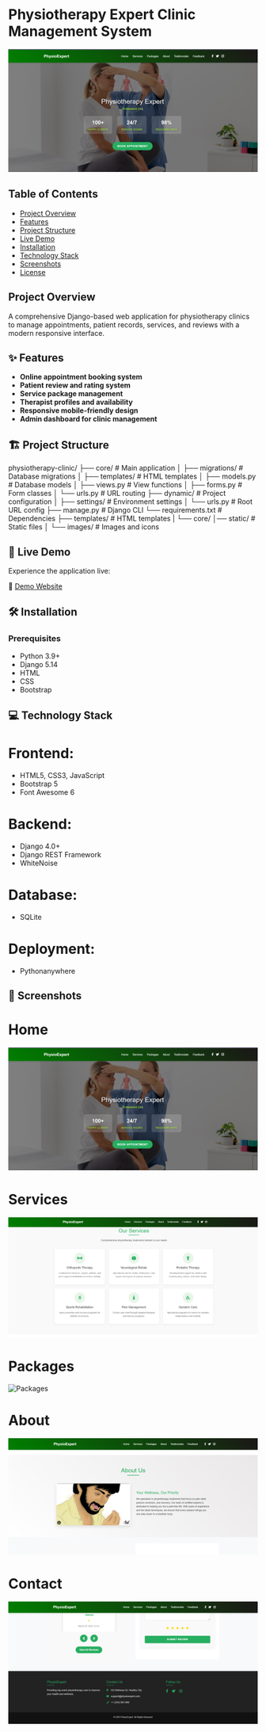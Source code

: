# Physiotherapy Expert Clinic Management System

![Home](./samples/home.png)

## Table of Contents
- [Project Overview](#project-overview)
- [Features](#-features)
- [Project Structure](#-project-structure)
- [Live Demo](#-live-demo) 
- [Installation](#-installation)
- [Technology Stack](#-technology-stack)
- [Screenshots](#-screenshots)
- [License](#-license)

## Project Overview

A comprehensive Django-based web application for physiotherapy clinics to manage appointments, patient records, services, and reviews with a modern responsive interface.

## ✨ Features

- **Online appointment booking system**
- **Patient review and rating system**
- **Service package management**
- **Therapist profiles and availability**
- **Responsive mobile-friendly design**
- **Admin dashboard for clinic management**

## 🏗️ Project Structure
physiotherapy-clinic/
├── core/ # Main application
│ ├── migrations/ # Database migrations
│ ├── templates/ # HTML templates
│ ├── models.py # Database models
│ ├── views.py # View functions
│ ├── forms.py # Form classes
│ └── urls.py # URL routing
├── dynamic/ # Project configuration
│ ├── settings/ # Environment settings
│ └── urls.py # Root URL config
├── manage.py # Django CLI
└── requirements.txt # Dependencies
├── templates/ # HTML templates
| └── core/
│── static/ # Static files
│ └── images/ # Images and icons



## 🚀 Live Demo

Experience the application live:

🔗 [Demo Website](https://sudipberauem083.pythonanywhere.com)



## 🛠️ Installation

### Prerequisites
- Python 3.9+
- Django 5.14
- HTML
- CSS
- Bootstrap

## 💻 Technology Stack
# Frontend:

- HTML5, CSS3, JavaScript
- Bootstrap 5
- Font Awesome 6

# Backend:

- Django 4.0+
- Django REST Framework
- WhiteNoise

# Database:

- SQLite

# Deployment:

- Pythonanywhere


## 📸 Screenshots

# Home
![Home](./samples/home.png)


# Services
![Services](./samples/services.png)


# Packages
![Packages](./samples/packages.png)

# About 
![About](./samples/about.png)


# Contact 
![Contact](./samples/footer.png)
